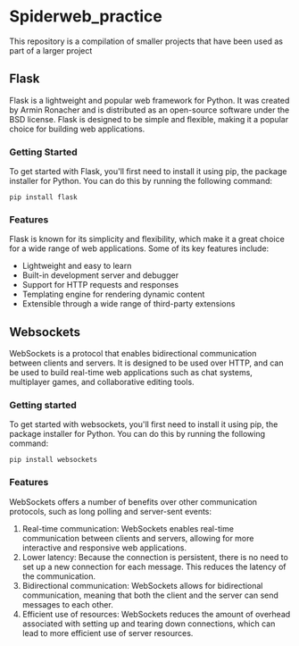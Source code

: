 # Spiderweb_practice
This repository is a compilation of smaller projects that have been used as part of a larger project
## Flask

Flask is a lightweight and popular web framework for Python. It was created by Armin Ronacher and is distributed as an open-source software under the BSD license. Flask is designed to be simple and flexible, making it a popular choice for building web applications.

### Getting Started

To get started with Flask, you'll first need to install it using pip, the package installer for Python. You can do this by running the following command:
```
pip install flask
```

### Features

Flask is known for its simplicity and flexibility, which make it a great choice for a wide range of web applications. Some of its key features include:

- Lightweight and easy to learn
- Built-in development server and debugger
- Support for HTTP requests and responses
- Templating engine for rendering dynamic content
- Extensible through a wide range of third-party extensions

## Websockets
WebSockets is a protocol that enables bidirectional communication between clients and servers. It is designed to be used over HTTP, and can be used to build real-time web applications such as chat systems, multiplayer games, and collaborative editing tools.

### Getting started
To get started with websockets, you'll first need to install it using pip, the package installer for Python. You can do this by running the following command:
```
pip install websockets
```
### Features
WebSockets offers a number of benefits over other communication protocols, such as long polling and server-sent events:

1. Real-time communication: WebSockets enables real-time communication between clients and servers, allowing for more interactive and responsive web applications.
2. Lower latency: Because the connection is persistent, there is no need to set up a new connection for each message. This reduces the latency of the communication.
3. Bidirectional communication: WebSockets allows for bidirectional communication, meaning that both the client and the server can send messages to each other.
4. Efficient use of resources: WebSockets reduces the amount of overhead associated with setting up and tearing down connections, which can lead to more efficient use of server resources.


